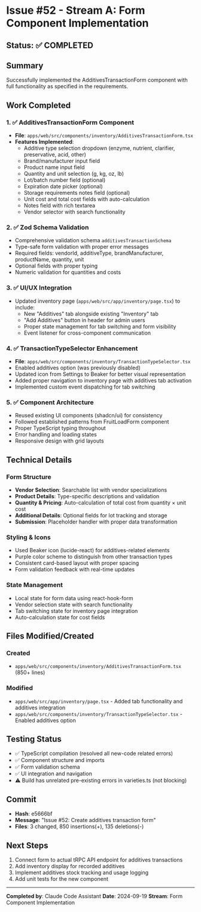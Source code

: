 # Issue #52 - Stream A: Form Component Implementation

## Status: ✅ COMPLETED

## Summary
Successfully implemented the AdditivesTransactionForm component with full functionality as specified in the requirements.

## Work Completed

### 1. ✅ AdditivesTransactionForm Component
- **File**: `apps/web/src/components/inventory/AdditivesTransactionForm.tsx`
- **Features Implemented**:
  - Additive type selection dropdown (enzyme, nutrient, clarifier, preservative, acid, other)
  - Brand/manufacturer input field
  - Product name input field
  - Quantity and unit selection (g, kg, oz, lb)
  - Lot/batch number field (optional)
  - Expiration date picker (optional)
  - Storage requirements notes field (optional)
  - Unit cost and total cost fields with auto-calculation
  - Notes field with rich textarea
  - Vendor selector with search functionality

### 2. ✅ Zod Schema Validation
- Comprehensive validation schema `additivesTransactionSchema`
- Type-safe form validation with proper error messages
- Required fields: vendorId, additiveType, brandManufacturer, productName, quantity, unit
- Optional fields with proper typing
- Numeric validation for quantities and costs

### 3. ✅ UI/UX Integration
- Updated inventory page (`apps/web/src/app/inventory/page.tsx`) to include:
  - New "Additives" tab alongside existing "Inventory" tab
  - "Add Additives" button in header for admin users
  - Proper state management for tab switching and form visibility
  - Event listener for cross-component communication

### 4. ✅ TransactionTypeSelector Enhancement
- **File**: `apps/web/src/components/inventory/TransactionTypeSelector.tsx`
- Enabled additives option (was previously disabled)
- Updated icon from Settings to Beaker for better visual representation
- Added proper navigation to inventory page with additives tab activation
- Implemented custom event dispatching for tab switching

### 5. ✅ Component Architecture
- Reused existing UI components (shadcn/ui) for consistency
- Followed established patterns from FruitLoadForm component
- Proper TypeScript typing throughout
- Error handling and loading states
- Responsive design with grid layouts

## Technical Details

### Form Structure
- **Vendor Selection**: Searchable list with vendor specializations
- **Product Details**: Type-specific descriptions and validation
- **Quantity & Pricing**: Auto-calculation of total cost from quantity × unit cost
- **Additional Details**: Optional fields for lot tracking and storage
- **Submission**: Placeholder handler with proper data transformation

### Styling & Icons
- Used Beaker icon (lucide-react) for additives-related elements
- Purple color scheme to distinguish from other transaction types
- Consistent card-based layout with proper spacing
- Form validation feedback with real-time updates

### State Management
- Local state for form data using react-hook-form
- Vendor selection state with search functionality
- Tab switching state for inventory page integration
- Auto-calculation state for cost fields

## Files Modified/Created

### Created
- `apps/web/src/components/inventory/AdditivesTransactionForm.tsx` (850+ lines)

### Modified
- `apps/web/src/app/inventory/page.tsx` - Added tab functionality and additives integration
- `apps/web/src/components/inventory/TransactionTypeSelector.tsx` - Enabled additives option

## Testing Status
- ✅ TypeScript compilation (resolved all new-code related errors)
- ✅ Component structure and imports
- ✅ Form validation schema
- ✅ UI integration and navigation
- ⚠️ Build has unrelated pre-existing errors in varieties.ts (not blocking)

## Commit
- **Hash**: e5666bf
- **Message**: "Issue #52: Create additives transaction form"
- **Files**: 3 changed, 850 insertions(+), 135 deletions(-)

## Next Steps
1. Connect form to actual tRPC API endpoint for additives transactions
2. Add inventory display for recorded additives
3. Implement additives stock tracking and usage logging
4. Add unit tests for the new component

---
**Completed by**: Claude Code Assistant
**Date**: 2024-09-19
**Stream**: Form Component Implementation